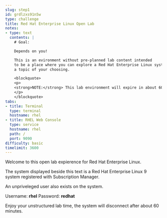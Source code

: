 ```yaml
---
slug: step1
id: grdlzxs91n5w
type: challenge
title: Red Hat Enterprise Linux Open Lab
notes:
- type: text
  contents: |
    # Goal:

    Depends on you!

    This is an evironment without pre-planned lab content intended
    to be a place where you can explore a Red Hat Enterprise Linux system on
    a topic of your choosing.

    <blockquote>
    <p>
    <strong>NOTE:</strong> This lab environment will expire in about 60 minutes.
    </p>
    </blockquote>
tabs:
- title: Terminal
  type: terminal
  hostname: rhel
- title: RHEL Web Console
  type: service
  hostname: rhel
  path: /
  port: 9090
difficulty: basic
timelimit: 3600
---
```

Welcome to this open lab expierence for Red Hat Enterprise Linux.

The system displayed beside this text is a Red Hat Enterprise Linux 9
system registered with Subscription Manager.

An unpriveleged user also exists on the system.

Username: __rhel__
Password: __redhat__

Enjoy your unstructured lab time, the system will disconnect after about
60 minutes.
